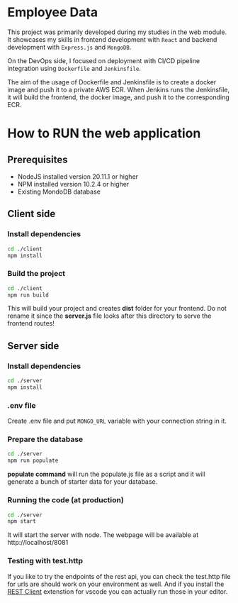 # Employee Data

This project was primarily developed during my studies in the web module. It showcases my skills in frontend development with `React` and backend development with `Express.js` and `MongoDB`.

On the DevOps side, I focused on deployment with CI/CD pipeline integration using `Dockerfile` and `Jenkinsfile`.

The aim of the usage of Dockerfile and Jenkinsfile is to create a docker image and push it to a private AWS ECR. When Jenkins runs the Jenkinsfile, it will build the frontend, the docker image, and push it to the corresponding ECR.

# How to RUN the web application

## Prerequisites
- NodeJS installed version 20.11.1 or higher
- NPM installed version 10.2.4 or higher
- Existing MondoDB database

## Client side

### Install dependencies

```bash
cd ./client
npm install
```

### Build the project
```bash
cd ./client
npm run build
```

This will build your project and creates **dist** folder for your frontend. Do not rename it since the **server.js** file looks after this directory to serve the frontend routes!

## Server side

### Install dependencies
```bash
cd ./server
npm install
```

### .env file
Create .env file and put `MONGO_URL` variable with your connection string in it. 

### Prepare the database

```bash
cd ./server
npm run populate
```

**populate command** will run the populate.js file as a script and it will generate a bunch of starter data for your database. 

### Running the code (at production)

```bash
cd ./server
npm start
```

It will start the server with node.
The webpage will be available at http://localhost/8081

### Testing with test.http

If you like to try the endpoints of the rest api, you can check the test.http file for urls are should work on your environment as well. And if you install the [REST Client](https://marketplace.visualstudio.com/items?itemName=humao.rest-client) extenstion for vscode you can actually run those in your editor.

